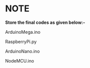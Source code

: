 # NOTE

**Store the final codes as given below:-**

ArduinoMega.ino

RaspberryPi.py

ArduinoNano.ino

NodeMCU.ino
